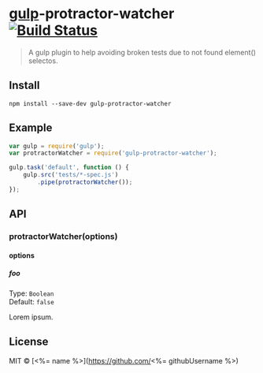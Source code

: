 # [gulp](http://gulpjs.com)-protractor-watcher [![Build Status](https://secure.travis-ci.org/ramonvictor/gulp-protractor-watcher.png?branch=master)](http://travis-ci.org/ramonvictor/gulp-protractor-watcher)

> A gulp plugin to help avoiding broken tests due to not found element() selectos.


## Install

```
npm install --save-dev gulp-protractor-watcher
```


## Example

```js
var gulp = require('gulp');
var protractorWatcher = require('gulp-protractor-watcher');

gulp.task('default', function () {
	gulp.src('tests/*-spec.js')
		.pipe(protractorWatcher());
});
```


## API

### protractorWatcher(options)

#### options

##### foo

Type: `Boolean`  
Default: `false`

Lorem ipsum.


## License

MIT © [<%= name %>](https://github.com/<%= githubUsername %>)
